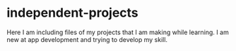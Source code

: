 # independent-projects

Here I am including files of my projects that I am making while learning. I am new at app development and trying to develop my skill.
